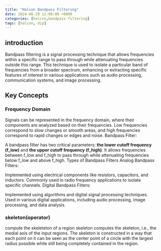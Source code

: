 ```yaml
---
title: "Halcon Bandpass Filtering"
date: 2024-06-28 12:00:00 +0800
categories: [halcon,bandpass-filtering]
tags: [halcon, dip]
---
```


## introduction

Bandpass filtering is a signal processing technique that allows frequencies within a specific range to pass through while attenuating frequencies outside this range. This technique is used to isolate a particular band of frequencies from a broader spectrum, enhancing or extracting specific features of interest in various applications such as audio processing, communication systems, and image processing.

## Key Concepts

### Frequency Domain

Signals can be represented in the frequency domain, where their components are analyzed based on their frequencies.
Low frequencies correspond to slow changes or smooth areas, and high frequencies correspond to rapid changes or edges and noise.
Bandpass Filter:

A bandpass filter has two critical parameters: **the lower cutoff frequency (f_low)** and **the upper cutoff frequency (f_high)**.
It allows frequencies between f_low and f_high to pass through while attenuating frequencies below f_low and above f_high.
Types of Bandpass Filters
Analog Bandpass Filters:

Implemented using electrical components like resistors, capacitors, and inductors.
Commonly used in radio frequency applications to isolate specific channels.
Digital Bandpass Filters:

Implemented using algorithms and digital signal processing techniques.
Used in various digital applications, including audio processing, image processing, and data analysis.

### skeleton(operator)

compute the skeleteton of a region
skeleton computes the skeleton, i.e., the medial axis of the input regions. The skeleton is constructed in a way that each point on it can be seen as the center point of a circle with the largest radius possible while still being completely contained in the region.


